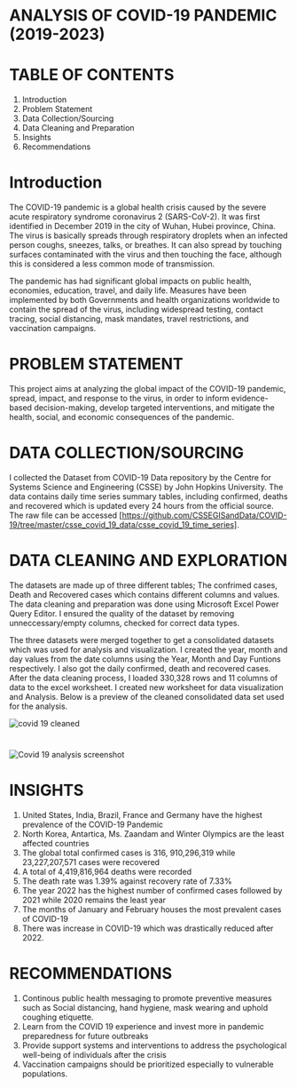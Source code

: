 # ANALYSIS OF COVID-19 PANDEMIC (2019-2023)

# TABLE OF CONTENTS
1. Introduction
2. Problem Statement
3. Data Collection/Sourcing
4. Data Cleaning and Preparation
5. Insights
6. Recommendations

# Introduction
The COVID-19 pandemic is a global health crisis caused by the severe acute respiratory syndrome coronavirus 2 (SARS-CoV-2). It was first identified in December 2019 in the city of Wuhan, Hubei province, China. The virus is basically spreads through respiratory droplets when an infected person coughs, sneezes, talks, or breathes. It can also spread by touching surfaces contaminated with the virus and then touching the face, although this is considered a less common mode of transmission.

The pandemic has had significant global impacts on public health, economies, education, travel, and daily life. Measures have been implemented by both Governments and health organizations worldwide to contain the spread of the virus, including widespread testing, contact tracing, social distancing, mask mandates, travel restrictions, and vaccination campaigns.

# PROBLEM STATEMENT
This project aims at analyzing the global impact of the COVID-19 pandemic, spread, impact, and response to the virus, in order to inform evidence-based decision-making, develop targeted interventions, and mitigate the health, social, and economic consequences of the pandemic.

# DATA COLLECTION/SOURCING
I collected the Dataset from COVID-19 Data repository by the Centre for Systems Science and Engineering (CSSE) by John Hopkins University. The data contains daily time series summary tables, including confirmed, deaths and recovered which is updated every 24 hours from the official source. The raw file can be accessed [https://github.com/CSSEGISandData/COVID-19/tree/master/csse_covid_19_data/csse_covid_19_time_series].

# DATA CLEANING AND EXPLORATION
The datasets are made up of three different tables; The confrimed cases, Death and Recovered cases which contains different columns and values. The data cleaning and preparation was done using Microsoft Excel Power Query Editor. I ensured the quality of the dataset by removing unneccessary/empty columns, checked for correct data types. 

The three datasets were merged together to get a consolidated datasets which was used for analysis and visualization. I created the year, month and day values from the date columns using the Year, Month and Day Funtions respectively. I also got the daily confirmed, death and recovered cases. After the data cleaning process, I loaded 330,328 rows and 11 columns of data to the excel worksheet. I created new worksheet for data visualization and Analysis. Below is a preview of the cleaned consolidated data set used for the analysis.

![covid 19 cleaned](https://github.com/Chisom0089/Covid-19-Analysis/assets/138637505/487cd8f1-b794-4d19-8931-6fea009b9412)

# 

![Covid 19 analysis screenshot](https://github.com/Chisom0089/My-First-DA-Repo/assets/138637505/3981492d-6374-4939-bf77-4ca5c5f0ea4f)

# INSIGHTS
1. United States, India, Brazil, France and Germany have the highest prevalence of the COVID-19 Pandemic
2. North Korea, Antartica, Ms. Zaandam and Winter Olympics are the least affected countries
3. The global total confirmed cases is 316, 910,296,319 while 23,227,207,571 cases were recovered
4. A total of 4,419,816,964 deaths were recorded
5. The death rate was 1.39% against recovery rate of 7.33%
6. The year 2022 has the highest number of confirmed cases followed by 2021 while 2020 remains the least year
7. The months of January and February houses the most prevalent cases of COVID-19
8. There was increase in COVID-19 which was drastically reduced after 2022.

#  RECOMMENDATIONS
1. Continous public health messaging to promote preventive measures such as Social distancing, hand hygiene, mask wearing and uphold coughing etiquette.
2. Learn from the COVID 19 experience and invest more in pandemic preparedness for future outbreaks
3. Provide support systems and interventions to address the psychological well-being of individuals after the crisis
4. Vaccination campaigns should be prioritized especially to vulnerable populations.
